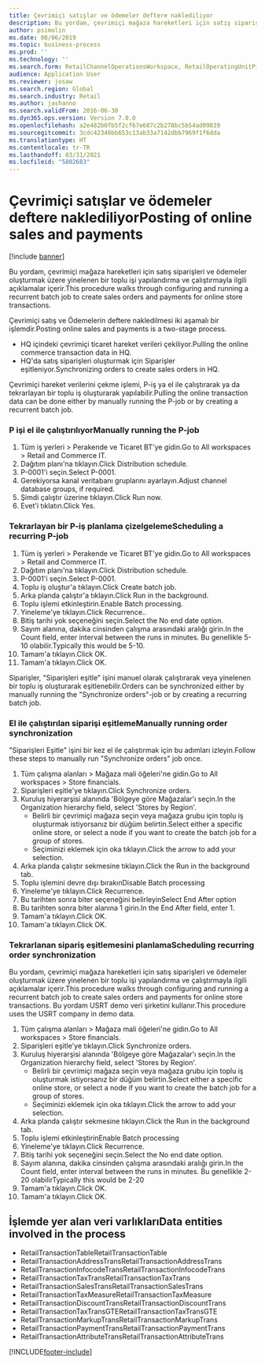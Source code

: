 ```yaml
---
title: Çevrimiçi satışlar ve ödemeler deftere naklediliyor
description: Bu yordam, çevrimiçi mağaza hareketleri için satış siparişleri ve ödemeler oluşturmak üzere yinelenen bir toplu işi yapılandırma ve çalıştırmayla ilgili açıklamalar içerir.
author: psimolin
ms.date: 08/06/2019
ms.topic: business-process
ms.prod: ''
ms.technology: ''
ms.search.form: RetailChannelOperationsWorkspace, RetailOperatingUnitPicker, SysRecurrence
audience: Application User
ms.reviewer: josaw
ms.search.region: Global
ms.search.industry: Retail
ms.author: jashanno
ms.search.validFrom: 2016-06-30
ms.dyn365.ops.version: Version 7.0.0
ms.openlocfilehash: a2e482b0fb5f2cf67e687c2b278bc5b54ad09839
ms.sourcegitcommit: 3cdc42346bb653c13ab33a7142dbb7969f1f6dda
ms.translationtype: HT
ms.contentlocale: tr-TR
ms.lasthandoff: 03/31/2021
ms.locfileid: "5802683"
---
```

# <a name="posting-of-online-sales-and-payments"></a><span data-ttu-id="8d312-103">Çevrimiçi satışlar ve ödemeler deftere naklediliyor</span><span class="sxs-lookup"><span data-stu-id="8d312-103">Posting of online sales and payments</span></span>

[!include [banner](../includes/banner.md)]

<span data-ttu-id="8d312-104">Bu yordam, çevrimiçi mağaza hareketleri için satış siparişleri ve ödemeler oluşturmak üzere yinelenen bir toplu işi yapılandırma ve çalıştırmayla ilgili açıklamalar içerir.</span><span class="sxs-lookup"><span data-stu-id="8d312-104">This procedure walks through configuring and running a recurrent batch job to create sales orders and payments for online store transactions.</span></span>

<span data-ttu-id="8d312-105">Çevrimiçi satış ve Ödemelerin deftere nakledilmesi iki aşamalı bir işlemdir.</span><span class="sxs-lookup"><span data-stu-id="8d312-105">Posting online sales and payments is a two-stage process.</span></span>

- <span data-ttu-id="8d312-106">HQ içindeki çevrimiçi ticaret hareket verileri çekiliyor.</span><span class="sxs-lookup"><span data-stu-id="8d312-106">Pulling the online commerce transaction data in HQ.</span></span>
- <span data-ttu-id="8d312-107">HQ'da satış siparişleri oluşturmak için Siparişler eşitleniyor.</span><span class="sxs-lookup"><span data-stu-id="8d312-107">Synchronizing orders to create sales orders in HQ.</span></span>

<span data-ttu-id="8d312-108">Çevrimiçi hareket verilerini çekme işlemi, P-iş ya el ile çalıştırarak ya da tekrarlayan bir toplu iş oluşturarak yapılabilir.</span><span class="sxs-lookup"><span data-stu-id="8d312-108">Pulling the online transaction data can be done either by manually running the P-job or by creating a recurrent batch job.</span></span>

### <a name="manually-running-the-p-job"></a><span data-ttu-id="8d312-109">P işi el ile çalıştırılıyor</span><span class="sxs-lookup"><span data-stu-id="8d312-109">Manually running the P-job</span></span>

1. <span data-ttu-id="8d312-110">Tüm iş yerleri > Perakende ve Ticaret BT'ye gidin.</span><span class="sxs-lookup"><span data-stu-id="8d312-110">Go to All workspaces > Retail and Commerce IT.</span></span>
2. <span data-ttu-id="8d312-111">Dağıtım planı'na tıklayın.</span><span class="sxs-lookup"><span data-stu-id="8d312-111">Click Distribution schedule.</span></span>
3. <span data-ttu-id="8d312-112">P-0001'i seçin.</span><span class="sxs-lookup"><span data-stu-id="8d312-112">Select P-0001.</span></span>
4. <span data-ttu-id="8d312-113">Gerekiyorsa kanal veritabanı gruplarını ayarlayın.</span><span class="sxs-lookup"><span data-stu-id="8d312-113">Adjust channel database groups, if required.</span></span>
5. <span data-ttu-id="8d312-114">Şimdi çalıştır üzerine tıklayın.</span><span class="sxs-lookup"><span data-stu-id="8d312-114">Click Run now.</span></span>
6. <span data-ttu-id="8d312-115">Evet'i tıklatın.</span><span class="sxs-lookup"><span data-stu-id="8d312-115">Click Yes.</span></span>

### <a name="scheduling-a-recurring-p-job"></a><span data-ttu-id="8d312-116">Tekrarlayan bir P-iş planlama çizelgeleme</span><span class="sxs-lookup"><span data-stu-id="8d312-116">Scheduling a recurring P-job</span></span>

1. <span data-ttu-id="8d312-117">Tüm iş yerleri > Perakende ve Ticaret BT'ye gidin.</span><span class="sxs-lookup"><span data-stu-id="8d312-117">Go to All workspaces > Retail and Commerce IT.</span></span>
2. <span data-ttu-id="8d312-118">Dağıtım planı'na tıklayın.</span><span class="sxs-lookup"><span data-stu-id="8d312-118">Click Distribution schedule.</span></span>
3. <span data-ttu-id="8d312-119">P-0001'i seçin.</span><span class="sxs-lookup"><span data-stu-id="8d312-119">Select P-0001.</span></span>
4. <span data-ttu-id="8d312-120">Toplu iş oluştur'a tıklayın.</span><span class="sxs-lookup"><span data-stu-id="8d312-120">Click Create batch job.</span></span>
5. <span data-ttu-id="8d312-121">Arka planda çalıştır'a tıklayın.</span><span class="sxs-lookup"><span data-stu-id="8d312-121">Click Run in the background.</span></span>
5. <span data-ttu-id="8d312-122">Toplu işlemi etkinleştirin.</span><span class="sxs-lookup"><span data-stu-id="8d312-122">Enable Batch processing.</span></span>
6. <span data-ttu-id="8d312-123">Yineleme'ye tıklayın.</span><span class="sxs-lookup"><span data-stu-id="8d312-123">Click Recurrence..</span></span>
7. <span data-ttu-id="8d312-124">Bitiş tarihi yok seçeneğini seçin.</span><span class="sxs-lookup"><span data-stu-id="8d312-124">Select the No end date option.</span></span>
8. <span data-ttu-id="8d312-125">Sayım alanına, dakika cinsinden çalışma arasındaki aralığı girin.</span><span class="sxs-lookup"><span data-stu-id="8d312-125">In the Count field, enter interval between the runs in minutes.</span></span> <span data-ttu-id="8d312-126">Bu genellikle 5-10 olabilir.</span><span class="sxs-lookup"><span data-stu-id="8d312-126">Typically this would be 5-10.</span></span>
9. <span data-ttu-id="8d312-127">Tamam'a tıklayın.</span><span class="sxs-lookup"><span data-stu-id="8d312-127">Click OK.</span></span>
10. <span data-ttu-id="8d312-128">Tamam'a tıklayın.</span><span class="sxs-lookup"><span data-stu-id="8d312-128">Click OK.</span></span>

<span data-ttu-id="8d312-129">Siparişler, "Siparişleri eşitle" işini manuel olarak çalıştırarak veya yinelenen bir toplu iş oluşturarak eşitlenebilir.</span><span class="sxs-lookup"><span data-stu-id="8d312-129">Orders can be synchronized either by manually running the "Synchronize orders"-job or by creating a recurring batch job.</span></span>

### <a name="manually-running-order-synchronization"></a><span data-ttu-id="8d312-130">El ile çalıştırılan siparişi eşitleme</span><span class="sxs-lookup"><span data-stu-id="8d312-130">Manually running order synchronization</span></span> 

<span data-ttu-id="8d312-131">"Siparişleri Eşitle" işini bir kez el ile çalıştırmak için bu adımları izleyin.</span><span class="sxs-lookup"><span data-stu-id="8d312-131">Follow these steps to manually run "Synchronize orders" job once.</span></span>

1. <span data-ttu-id="8d312-132">Tüm çalışma alanları > Mağaza mali öğeleri'ne gidin.</span><span class="sxs-lookup"><span data-stu-id="8d312-132">Go to All workspaces > Store financials.</span></span>
2. <span data-ttu-id="8d312-133">Siparişleri eşitle'ye tıklayın.</span><span class="sxs-lookup"><span data-stu-id="8d312-133">Click Synchronize orders.</span></span>
3. <span data-ttu-id="8d312-134">Kuruluş hiyerarşisi alanında 'Bölgeye göre Mağazalar'ı seçin.</span><span class="sxs-lookup"><span data-stu-id="8d312-134">In the Organization hierarchy field, select 'Stores by Region'.</span></span>
    * <span data-ttu-id="8d312-135">Belirli bir çevrimiçi mağaza seçin veya mağaza grubu için toplu iş oluşturmak istiyorsanız bir düğüm belirtin.</span><span class="sxs-lookup"><span data-stu-id="8d312-135">Select either a specific online store, or select a node if you want to create the batch job for a group of stores.</span></span>  
    * <span data-ttu-id="8d312-136">Seçiminizi eklemek için oka tıklayın.</span><span class="sxs-lookup"><span data-stu-id="8d312-136">Click the arrow to add your selection.</span></span>  
4. <span data-ttu-id="8d312-137">Arka planda çalıştır sekmesine tıklayın.</span><span class="sxs-lookup"><span data-stu-id="8d312-137">Click the Run in the background tab.</span></span>
5. <span data-ttu-id="8d312-138">Toplu işlemini devre dışı bırakın</span><span class="sxs-lookup"><span data-stu-id="8d312-138">Disable Batch processing</span></span>
6. <span data-ttu-id="8d312-139">Yineleme'ye tıklayın.</span><span class="sxs-lookup"><span data-stu-id="8d312-139">Click Recurrence.</span></span>
7. <span data-ttu-id="8d312-140">Bu tarihten sonra biter seçeneğini belirleyin</span><span class="sxs-lookup"><span data-stu-id="8d312-140">Select End After option</span></span>
8. <span data-ttu-id="8d312-141">Bu tarihten sonra biter alanına 1 girin.</span><span class="sxs-lookup"><span data-stu-id="8d312-141">In the End After field, enter 1.</span></span>
9. <span data-ttu-id="8d312-142">Tamam'a tıklayın.</span><span class="sxs-lookup"><span data-stu-id="8d312-142">Click OK.</span></span>
10. <span data-ttu-id="8d312-143">Tamam'a tıklayın.</span><span class="sxs-lookup"><span data-stu-id="8d312-143">Click OK.</span></span>

### <a name="scheduling-recurring-order-synchronization"></a><span data-ttu-id="8d312-144">Tekrarlanan sipariş eşitlemesini planlama</span><span class="sxs-lookup"><span data-stu-id="8d312-144">Scheduling recurring order synchronization</span></span>

<span data-ttu-id="8d312-145">Bu yordam, çevrimiçi mağaza hareketleri için satış siparişleri ve ödemeler oluşturmak üzere yinelenen bir toplu işi yapılandırma ve çalıştırmayla ilgili açıklamalar içerir.</span><span class="sxs-lookup"><span data-stu-id="8d312-145">This procedure walks through configuring and running a recurrent batch job to create sales orders and payments for online store transactions.</span></span> <span data-ttu-id="8d312-146">Bu yordam USRT demo veri şirketini kullanır.</span><span class="sxs-lookup"><span data-stu-id="8d312-146">This procedure uses the USRT company in demo data.</span></span>

1. <span data-ttu-id="8d312-147">Tüm çalışma alanları > Mağaza mali öğeleri'ne gidin.</span><span class="sxs-lookup"><span data-stu-id="8d312-147">Go to All workspaces > Store financials.</span></span>
2. <span data-ttu-id="8d312-148">Siparişleri eşitle'ye tıklayın.</span><span class="sxs-lookup"><span data-stu-id="8d312-148">Click Synchronize orders.</span></span>
3. <span data-ttu-id="8d312-149">Kuruluş hiyerarşisi alanında 'Bölgeye göre Mağazalar'ı seçin.</span><span class="sxs-lookup"><span data-stu-id="8d312-149">In the Organization hierarchy field, select 'Stores by Region'.</span></span>
    * <span data-ttu-id="8d312-150">Belirli bir çevrimiçi mağaza seçin veya mağaza grubu için toplu iş oluşturmak istiyorsanız bir düğüm belirtin.</span><span class="sxs-lookup"><span data-stu-id="8d312-150">Select either a specific online store, or select a node if you want to create the batch job for a group of stores.</span></span>  
    * <span data-ttu-id="8d312-151">Seçiminizi eklemek için oka tıklayın.</span><span class="sxs-lookup"><span data-stu-id="8d312-151">Click the arrow to add your selection.</span></span>  
4. <span data-ttu-id="8d312-152">Arka planda çalıştır sekmesine tıklayın.</span><span class="sxs-lookup"><span data-stu-id="8d312-152">Click the Run in the background tab.</span></span>
5. <span data-ttu-id="8d312-153">Toplu işlemi etkinleştirin</span><span class="sxs-lookup"><span data-stu-id="8d312-153">Enable Batch processing</span></span>
6. <span data-ttu-id="8d312-154">Yineleme'ye tıklayın.</span><span class="sxs-lookup"><span data-stu-id="8d312-154">Click Recurrence.</span></span>
7. <span data-ttu-id="8d312-155">Bitiş tarihi yok seçeneğini seçin.</span><span class="sxs-lookup"><span data-stu-id="8d312-155">Select the No end date option.</span></span>
8. <span data-ttu-id="8d312-156">Sayım alanına, dakika cinsinden çalışma arasındaki aralığı girin.</span><span class="sxs-lookup"><span data-stu-id="8d312-156">In the Count field, enter interval between the runs in minutes.</span></span> <span data-ttu-id="8d312-157">Bu genellikle 2-20 olabilir</span><span class="sxs-lookup"><span data-stu-id="8d312-157">Typically this would be 2-20</span></span>
9. <span data-ttu-id="8d312-158">Tamam'a tıklayın.</span><span class="sxs-lookup"><span data-stu-id="8d312-158">Click OK.</span></span>
10. <span data-ttu-id="8d312-159">Tamam'a tıklayın.</span><span class="sxs-lookup"><span data-stu-id="8d312-159">Click OK.</span></span>

## <a name="data-entities-involved-in-the-process"></a><span data-ttu-id="8d312-160">İşlemde yer alan veri varlıkları</span><span class="sxs-lookup"><span data-stu-id="8d312-160">Data entities involved in the process</span></span>

- <span data-ttu-id="8d312-161">RetailTransactionTable</span><span class="sxs-lookup"><span data-stu-id="8d312-161">RetailTransactionTable</span></span>
- <span data-ttu-id="8d312-162">RetailTransactionAddressTrans</span><span class="sxs-lookup"><span data-stu-id="8d312-162">RetailTransactionAddressTrans</span></span>
- <span data-ttu-id="8d312-163">RetailTransactionInfocodeTrans</span><span class="sxs-lookup"><span data-stu-id="8d312-163">RetailTransactionInfocodeTrans</span></span>
- <span data-ttu-id="8d312-164">RetailTransactionTaxTrans</span><span class="sxs-lookup"><span data-stu-id="8d312-164">RetailTransactionTaxTrans</span></span>
- <span data-ttu-id="8d312-165">RetailTransactionSalesTrans</span><span class="sxs-lookup"><span data-stu-id="8d312-165">RetailTransactionSalesTrans</span></span>
- <span data-ttu-id="8d312-166">RetailTransactionTaxMeasure</span><span class="sxs-lookup"><span data-stu-id="8d312-166">RetailTransactionTaxMeasure</span></span>
- <span data-ttu-id="8d312-167">RetailTransactionDiscountTrans</span><span class="sxs-lookup"><span data-stu-id="8d312-167">RetailTransactionDiscountTrans</span></span>
- <span data-ttu-id="8d312-168">RetailTransactionTaxTransGTE</span><span class="sxs-lookup"><span data-stu-id="8d312-168">RetailTransactionTaxTransGTE</span></span>
- <span data-ttu-id="8d312-169">RetailTransactionMarkupTrans</span><span class="sxs-lookup"><span data-stu-id="8d312-169">RetailTransactionMarkupTrans</span></span>
- <span data-ttu-id="8d312-170">RetailTransactionPaymentTrans</span><span class="sxs-lookup"><span data-stu-id="8d312-170">RetailTransactionPaymentTrans</span></span>
- <span data-ttu-id="8d312-171">RetailTransactionAttributeTrans</span><span class="sxs-lookup"><span data-stu-id="8d312-171">RetailTransactionAttributeTrans</span></span>


[!INCLUDE[footer-include](../../includes/footer-banner.md)]